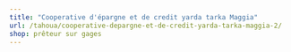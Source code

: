```yaml
---
title: "Cooperative d'épargne et de credit yarda tarka Maggia"
url: /tahoua/cooperative-depargne-et-de-credit-yarda-tarka-maggia-2/
shop: prêteur sur gages
---
```

